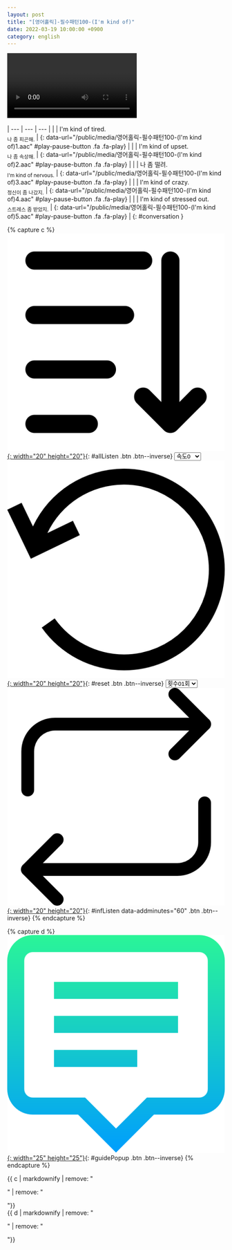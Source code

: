 ```yaml
---
layout: post
title: "[영어홀릭]-필수패턴100-(I'm kind of)"
date: 2022-03-19 10:00:00 +0900
category: english
---
```


<div class="video-container">
    <video id="player" class="video-js vjs-default-skin vjs-big-play-centered" data-json="/public/json/영어홀릭-필수패턴100-(I'm kind of).json"></video>
</div>

| --- | --- | --- |
| | I'm kind of tired.<br /><sub>나 좀 피곤해.</sub> | [](#){: data-url="/public/media/영어홀릭-필수패턴100-(I'm kind of)1.aac" #play-pause-button .fa .fa-play} |
| | I'm kind of upset.<br /><sub>나 좀 속상해.</sub> | [](#){: data-url="/public/media/영어홀릭-필수패턴100-(I'm kind of)2.aac" #play-pause-button .fa .fa-play} |
| | 나 좀 떨려.<br /><sub>I'm kind of nervous.</sub> | [](#){: data-url="/public/media/영어홀릭-필수패턴100-(I'm kind of)3.aac" #play-pause-button .fa .fa-play} |
| | I'm kind of crazy.<br /><sub>정신이 좀 나갔지.</sub> | [](#){: data-url="/public/media/영어홀릭-필수패턴100-(I'm kind of)4.aac" #play-pause-button .fa .fa-play} |
| | I'm kind of stressed out.<br /><sub>스트레스 좀 받았지.</sub> | [](#){: data-url="/public/media/영어홀릭-필수패턴100-(I'm kind of)5.aac" #play-pause-button .fa .fa-play} |
{: #conversation }

{% capture c %}
  [![](/public/icon/sorting-order-button.png){: width="20" height="20"}](#){: #allListen .btn .btn--inverse}
  <select id="playbackspeed">
    <option value="2.0">속도+2</option>
    <option value="1.5">속도+1</option>
    <option value="1.0" selected>속도0</option>
    <option value="0.75">속도-1</option>
    <option value="0.5">속도-2</option>
  </select>
  [![](/public/icon/reset-button.png){: width="20" height="20"}](#){: #reset .btn .btn--inverse}
  <select id="ringsToPlay">
    <option value="1">횟수01회</option>
    <option value="2">횟수02회</option>
    <option value="3">횟수03회</option>
    <option value="4">횟수04회</option>
    <option value="5">횟수05회</option>
    <option value="7">횟수07회</option>
    <option value="10">횟수10회</option>
  </select>
  [![](/public/icon/repeat-button.png){: width="20" height="20"}](#){: #infListen data-addminutes="60" .btn .btn--inverse}
{% endcapture %}

{% capture d %}
[![](/public/icon/open-popup-button.png){: width="25" height="25"}](#){: #guidePopup .btn .btn--inverse}
{% endcapture %}

<div class="bottom-bar">
  <div class="bottom-bar1"></div>
  <div class="bottom-bar2">{{ c | markdownify | remove: "<p>" | remove: "</p>"}}</div>
  <div class="bottom-bar3">{{ d | markdownify | remove: "<p>" | remove: "</p>"}}</div>
</div>